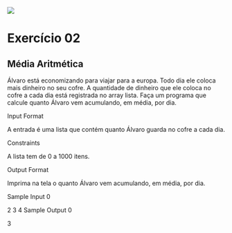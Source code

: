![](https://i.imgur.com/xG74tOh.png)

# Exercício 02

## Média Aritmética

Álvaro está economizando para viajar para a europa. Todo dia ele coloca mais dinheiro no seu cofre. A quantidade de dinheiro que ele coloca no cofre a cada dia está registrada no array lista. Faça um programa que calcule quanto Álvaro vem acumulando, em média, por dia.

Input Format

A entrada é uma lista que contém quanto Álvaro guarda no cofre a cada dia.

Constraints

A lista tem de 0 a 1000 itens.

Output Format

Imprima na tela o quanto Álvaro vem acumulando, em média, por dia.

Sample Input 0

2 3 4
Sample Output 0

3
